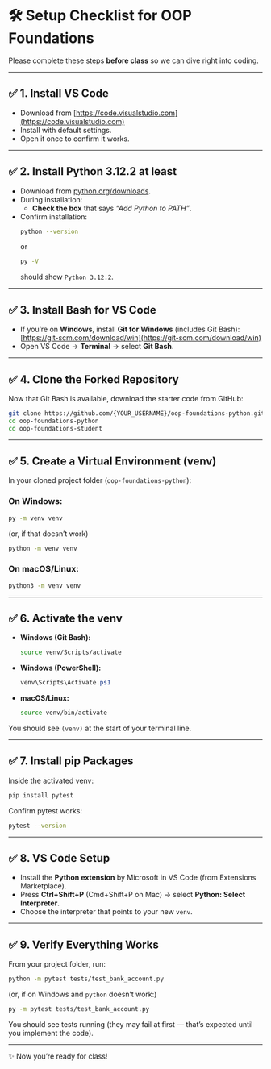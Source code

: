 # 🛠️ Setup Checklist for OOP Foundations

Please complete these steps **before class** so we can dive right into coding.  

---

## ✅ 1. Install VS Code
- Download from [https://code.visualstudio.com](https://code.visualstudio.com)  
- Install with default settings.  
- Open it once to confirm it works.  

---

## ✅ 2. Install Python 3.12.2 at least
- Download from [python.org/downloads](https://www.python.org/downloads/release/python-3122/).  
- During installation:  
  - **Check the box** that says *“Add Python to PATH”*.  
- Confirm installation:  
  ```bash
  python --version
  ```  
  or  
  ```bash
  py -V
  ```  
  should show `Python 3.12.2`.  

---

## ✅ 3. Install Bash for VS Code
- If you’re on **Windows**, install **Git for Windows** (includes Git Bash):  
  [https://git-scm.com/download/win](https://git-scm.com/download/win)  
- Open VS Code → **Terminal** → select **Git Bash**.  

---

## ✅ 4. Clone the Forked Repository
Now that Git Bash is available, download the starter code from GitHub:  

```bash
git clone https://github.com/{YOUR_USERNAME}/oop-foundations-python.git
cd oop-foundations-python
cd oop-foundations-student
```

---

## ✅ 5. Create a Virtual Environment (venv)
In your cloned project folder (`oop-foundations-python`):  

### On Windows:
```bash
py -m venv venv
```
(or, if that doesn’t work)
```bash
python -m venv venv
```

### On macOS/Linux:
```bash
python3 -m venv venv
```

---

## ✅ 6. Activate the venv
- **Windows (Git Bash):**
  ```bash
  source venv/Scripts/activate
  ```
- **Windows (PowerShell):**
  ```powershell
  venv\Scripts\Activate.ps1
  ```
- **macOS/Linux:**
  ```bash
  source venv/bin/activate
  ```

You should see `(venv)` at the start of your terminal line.  

---

## ✅ 7. Install pip Packages
Inside the activated venv:  
```bash
pip install pytest
```

Confirm pytest works:  
```bash
pytest --version
```

---

## ✅ 8. VS Code Setup
- Install the **Python extension** by Microsoft in VS Code (from Extensions Marketplace).  
- Press **Ctrl+Shift+P** (Cmd+Shift+P on Mac) → select **Python: Select Interpreter**.  
- Choose the interpreter that points to your new `venv`.  

---

## ✅ 9. Verify Everything Works
From your project folder, run:  
```bash
python -m pytest tests/test_bank_account.py
```
(or, if on Windows and `python` doesn’t work:)
```bash
py -m pytest tests/test_bank_account.py
```

You should see tests running (they may fail at first — that’s expected until you implement the code).  

---

✨ Now you’re ready for class!  
